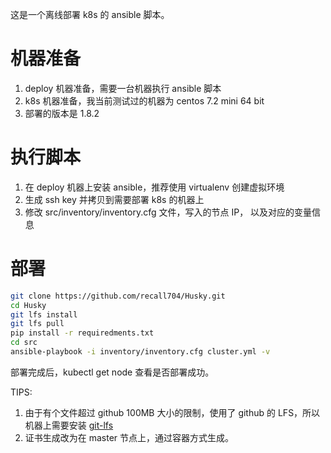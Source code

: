 这是一个离线部署 k8s 的 ansible 脚本。

# 机器准备
1. deploy 机器准备，需要一台机器执行 ansible 脚本
2. k8s 机器准备，我当前测试过的机器为  centos 7.2 mini 64 bit
3. 部署的版本是 1.8.2 


# 执行脚本
1. 在 deploy 机器上安装 ansible，推荐使用 virtualenv 创建虚拟环境
2. 生成 ssh key 并拷贝到需要部署 k8s 的机器上
3. 修改 src/inventory/inventory.cfg 文件，写入的节点 IP， 以及对应的变量信息


# 部署

```bash
git clone https://github.com/recall704/Husky.git
cd Husky
git lfs install
git lfs pull
pip install -r requiredments.txt
cd src
ansible-playbook -i inventory/inventory.cfg cluster.yml -v
```

部署完成后，kubectl get node 查看是否部署成功。


TIPS:
1. 由于有个文件超过 github 100MB 大小的限制，使用了 github 的 LFS，所以机器上需要安装 [git-lfs][1]
2. 证书生成改为在 master 节点上，通过容器方式生成。



  [1]: https://git-lfs.github.com/
